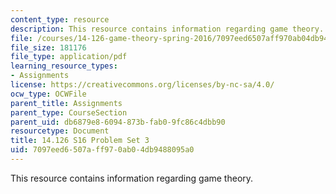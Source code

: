 ```yaml
---
content_type: resource
description: This resource contains information regarding game theory.
file: /courses/14-126-game-theory-spring-2016/7097eed6507aff970ab04db9488095a0_MIT14_126S16_ProblemSet_3.pdf
file_size: 181176
file_type: application/pdf
learning_resource_types:
- Assignments
license: https://creativecommons.org/licenses/by-nc-sa/4.0/
ocw_type: OCWFile
parent_title: Assignments
parent_type: CourseSection
parent_uid: db6879e8-6094-873b-fab0-9fc86c4dbb90
resourcetype: Document
title: 14.126 S16 Problem Set 3
uid: 7097eed6-507a-ff97-0ab0-4db9488095a0
---
```

This resource contains information regarding game theory.